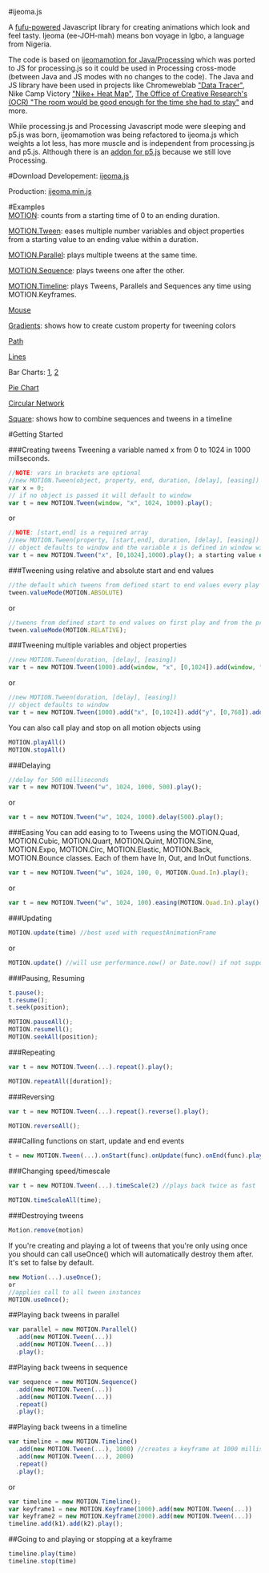 #ijeoma.js
 
A [fufu-powered](http://en.wikipedia.org/wiki/Fufu) Javascript library for creating animations which look and feel tasty. Ijeoma (ee-JOH-mah) means bon voyage in Igbo, a language from Nigeria. 

The code is based on [ijeomamotion for Java/Processing](https://github.com/ekeneijeoma/ijeomamotion) which was ported to JS for processing.js so it could be used in Processing cross-mode (between Java and JS modes with no changes to the code). The Java and JS library have been used in projects like Chromeweblab ["Data Tracer"](https://www.youtube.com/watch?v=RrgjufJhmwk#t=40), Nike Camp Victory ["Nike+ Heat Map"](https://www.youtube.com/watch?v=xtTGsYyR0Ng#t=140), [The Office of Creative Research's (OCR) "The room would be good enough for the time she had to stay"](https://vimeo.com/69681117) and more. 

While processing.js and Processing Javascript mode were sleeping and p5.js was born, ijeomamotion was being refactored to ijeoma.js which weights a lot less, has more muscle and is independent from processing.js and p5.js. Although there is an [addon for p5.js](https://github.com/ekeneijeoma/p5.ijeoma.js) because we still love Processing. 

#Download 
Developement: [ijeoma.js](http://goo.gl/04mfZ7)

Production: [ijeoma.min.js](http://goo.gl/c5OR98)

#Examples  
[MOTION](http://ekeneijeoma.github.io/ijeoma.js/examples/Motion.html): counts from a starting time of 0 to an ending duration. 

[MOTION.Tween](http://ekeneijeoma.github.io/ijeoma.js/examples/Tween.html): eases multiple number variables and object properties from a starting value to an ending value within a duration. 

[MOTION.Parallel](http://ekeneijeoma.github.io/ijeoma.js/examples/Parallel.html): plays multiple tweens at the same time.

[MOTION.Sequence](http://ekeneijeoma.github.io/ijeoma.js/examples/Sequence.html): plays tweens one after the other.

[MOTION.Timeline](http://ekeneijeoma.github.io/ijeoma.js/examples/Timeline.html): plays Tweens, Parallels and Sequences any time using MOTION.Keyframes.

[Mouse](http://ekeneijeoma.github.io/ijeoma.js/examples/mouse.html)

[Gradients](http://ekeneijeoma.github.io/ijeoma.js/examples/gradients.html): shows how to create custom property for tweening colors

[Path](http://ekeneijeoma.github.io/ijeoma.js/examples/path.html)

[Lines](http://ekeneijeoma.github.io/ijeoma.js/examples/lines.html)

Bar Charts: [1](http://ekeneijeoma.github.io/ijeoma.js/examples/barChart1.html), [2](http://ekeneijeoma.github.io/ijeoma.js/examples/barChart2.html)

[Pie Chart](http://ekeneijeoma.github.io/ijeoma.js/examples/pieChart.html)

[Circular Network](http://ekeneijeoma.github.io/ijeoma.js/examples/circularNetwork.html)

[Square](http://ekeneijeoma.github.io/ijeoma.js/examples/square.html): shows how to combine sequences and tweens in a timeline

#Getting Started  

###Creating tweens
Tweening a variable named x from 0 to 1024 in 1000 millseconds. 
```javascript 
//NOTE: vars in brackets are optional
//new MOTION.Tween(object, property, end, duration, [delay], [easing])
var x = 0;
// if no object is passed it will default to window
var t = new MOTION.Tween(window, "x", 1024, 1000).play(); 
```
or
```javascript 
//NOTE: [start,end] is a required array
//new MOTION.Tween(property, [start,end], duration, [delay], [easing])
// object defaults to window and the variable x is defined in window with 
var t = new MOTION.Tween("x", [0,1024],1000).play(); a starting value of 0
```

###Tweening using relative and absolute start and end values
```javascript
//the default which tweens from defined start to end values every play
tween.valueMode(MOTION.ABSOLUTE) 
```
or
```javascript
//tweens from defined start to end values on first play and from the property's value to a defined end value every play after
tween.valueMode(MOTION.RELATIVE);
```

###Tweening multiple variables and object properties
```javascript
//new MOTION.Tween(duration, [delay], [easing])
var t = new MOTION.Tween(1000).add(window, "x", [0,1024]).add(window, "y", [0,768]).add(window, "size", [0,100]).play();
```
or
```javascript
//new MOTION.Tween(duration, [delay], [easing])
// object defaults to window
var t = new MOTION.Tween(1000).add("x", [0,1024]).add("y", [0,768]).add("size", [0,100]).play(); 
```

You can also call play and stop on all motion objects using
```javascript
MOTION.playAll()
MOTION.stopAll()
```

###Delaying
```javascript
//delay for 500 milliseconds
var t = new MOTION.Tween("w", 1024, 1000, 500).play(); 
```
or
```javascript
var t = new MOTION.Tween("w", 1024, 1000).delay(500).play();
```

###Easing
You can add easing to to Tweens using the MOTION.Quad, MOTION.Cubic, MOTION.Quart, MOTION.Quint, MOTION.Sine, MOTION.Expo, MOTION.Circ, MOTION.Elastic, MOTION.Back, MOTION.Bounce classes. Each of them have In, Out, and InOut functions. 
```javascript
var t = new MOTION.Tween("w", 1024, 100, 0, MOTION.Quad.In).play(); 
```
or
```javascript
var t = new MOTION.Tween("w", 1024, 100).easing(MOTION.Quad.In).play(); 
```

###Updating
```javascript 
MOTION.update(time) //best used with requestAnimationFrame
```
or
```javascript 
MOTION.update() //will use performance.now() or Date.now() if not supported.
```

###Pausing, Resuming  
```javascript  
t.pause(); 
t.resume(); 
t.seek(position); 

MOTION.pauseAll();
MOTION.resumell();
MOTION.seekAll(position);
```
###Repeating
```javascript
var t = new MOTION.Tween(...).repeat().play();

MOTION.repeatAll([duration]);
```
###Reversing
```javascript 
var t = new MOTION.Tween(...).repeat().reverse().play();

MOTION.reverseAll();
```

###Calling functions on start, update and end events 
```javascript
t = new MOTION.Tween(...).onStart(func).onUpdate(func).onEnd(func).play(); 
```

###Changing speed/timescale
```javascript 
var t = new MOTION.Tween(...).timeScale(2) //plays back twice as fast

MOTION.timeScaleAll(time);
``` 

###Destroying tweens
```javascript
Motion.remove(motion)
```

If you're creating and playing a lot of tweens that you're only using once you should can call useOnce() which will automatically destroy them after. It's set to false by default.
```javascript
new Motion(...).useOnce();
or
//applies call to all tween instances
MOTION.useOnce();
```

##Playing back tweens in parallel
```javascript
var parallel = new MOTION.Parallel()
  .add(new MOTION.Tween(...)) 
  .add(new MOTION.Tween(...)) 
  .play(); 
``` 

##Playing back tweens in sequence
```javascript
var sequence = new MOTION.Sequence() 
  .add(new MOTION.Tween(...)) 
  .add(new MOTION.Tween(...))  
  .repeat()
  .play();
``` 

##Playing back tweens in a timeline
```javascript
var timeline = new MOTION.Timeline()
  .add(new MOTION.Tween(...), 1000) //creates a keyframe at 1000 milliseconds and adds that tween object
  .add(new MOTION.Tween(...), 2000)
  .repeat()
  .play();
``` 
or
```javascript
var timeline = new MOTION.Timeline();
var keyframe1 = new MOTION.Keyframe(1000).add(new MOTION.Tween(...))
var keyframe2 = new MOTION.Keyframe(2000).add(new MOTION.Tween(...))
timeline.add(k1).add(k2).play();
``` 

##Going to and playing or stopping at a keyframe
```javascript
timeline.play(time)
timeline.stop(time)
```

